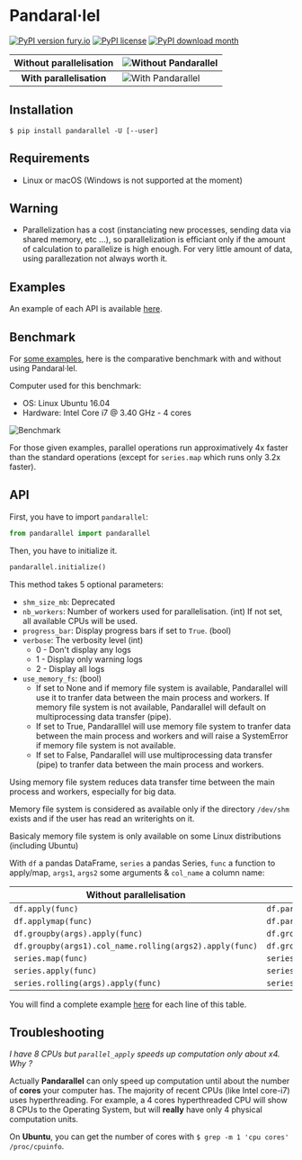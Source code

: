 # Pandaral·lel

[![PyPI version fury.io](https://badge.fury.io/py/pandarallel.svg)](https://pypi.python.org/pypi/pandarallel/)
[![PyPI license](https://img.shields.io/pypi/l/pandarallel.svg)](https://pypi.python.org/pypi/pandarallel/)
[![PyPI download month](https://img.shields.io/pypi/dm/pandarallel.svg)](https://pypi.python.org/pypi/pandarallel/)

| Without parallelisation  | ![Without Pandarallel](https://github.com/nalepae/pandarallel/blob/master/docs/progress_apply.gif)       |
| :----------------------: | -------------------------------------------------------------------------------------------------------- |
| **With parallelisation** | ![With Pandarallel](https://github.com/nalepae/pandarallel/blob/master/docs/progress_parallel_apply.gif) |

## Installation

`$ pip install pandarallel -U [--user]`

## Requirements

- Linux or macOS (Windows is not supported at the moment)

## Warning

- Parallelization has a cost (instanciating new processes, sending data via shared memory, etc ...), so parallelization is efficiant only if the amount of calculation to parallelize is high enough. For very little amount of data, using parallezation not always worth it.

## Examples

An example of each API is available [here](https://github.com/nalepae/pandarallel/blob/master/docs/examples.ipynb).

## Benchmark

For [some examples](https://github.com/nalepae/pandarallel/blob/master/docs/examples.ipynb), here is the comparative benchmark with and without using Pandaral·lel.

Computer used for this benchmark:

- OS: Linux Ubuntu 16.04
- Hardware: Intel Core i7 @ 3.40 GHz - 4 cores

![Benchmark](https://github.com/nalepae/pandarallel/blob/3d470139d409fc2cf61bab085298011fefe638c0/docs/standard_vs_parallel_4_cores.png)

For those given examples, parallel operations run approximatively 4x faster than the standard operations (except for `series.map` which runs only 3.2x faster).

## API

First, you have to import `pandarallel`:

```python
from pandarallel import pandarallel
```

Then, you have to initialize it.

```python
pandarallel.initialize()
```

This method takes 5 optional parameters:

- `shm_size_mb`: Deprecated
- `nb_workers`: Number of workers used for parallelisation. (int)
                If not set, all available CPUs will be used.
- `progress_bar`: Display progress bars if set to `True`. (bool)
- `verbose`: The verbosity level (int)
   - 0 - Don't display any logs
   - 1 - Display only warning logs
   - 2 - Display all logs
- `use_memory_fs`: (bool)
   - If set to None and if memory file system is available, Pandarallel will use it to
tranfer data between the main process and workers. If memory file system is not
available, Pandarallel will default on multiprocessing data transfer (pipe).
   - If set to True, Pandaralllel will use memory file system to tranfer data between
the main process and workers and will raise a SystemError if memory file system is not available.
   - If set to False, Pandarallel will use multiprocessing data transfer (pipe) to
tranfer data between the main process and workers.

Using memory file system reduces data transfer time between the main process and
workers, especially for big data.

Memory file system is considered as available only if the directory `/dev/shm` exists
and if the user has read an writerights on it.

Basicaly memory file system is only available on some Linux distributions (including
Ubuntu)

With `df` a pandas DataFrame, `series` a pandas Series, `func` a function to
apply/map, `args1`, `args2` some arguments & `col_name` a column name:

| Without parallelisation                                 | With parallelisation                                             |
| ------------------------------------------------------- | ---------------------------------------------------------------- |
| `df.apply(func)`                                        | `df.parallel_apply(func)`                                        |
| `df.applymap(func)`                                     | `df.parallel_applymap(func)`                                     |
| `df.groupby(args).apply(func)`                          | `df.groupby(args).parallel_apply(func)`                          |
| `df.groupby(args1).col_name.rolling(args2).apply(func)` | `df.groupby(args1).col_name.rolling(args2).parallel_apply(func)` |
| `series.map(func)`                                      | `series.parallel_map(func)`                                      |
| `series.apply(func)`                                    | `series.parallel_apply(func)`                                    |
| `series.rolling(args).apply(func)`                      | `series.rolling(args).parallel_apply(func)`                      |

You will find a complete example [here](https://github.com/nalepae/pandarallel/blob/master/docs/examples.ipynb) for each line of this table.

## Troubleshooting

_I have 8 CPUs but `parallel_apply` speeds up computation only about x4. Why ?_

Actually **Pandarallel** can only speed up computation until about the number of **cores** your computer has. The majority of recent CPUs (like Intel core-i7) uses hyperthreading. For example, a 4 cores hyperthreaded CPU will show 8 CPUs to the Operating System, but will **really** have only 4 physical computation units.

On **Ubuntu**, you can get the number of cores with `$ grep -m 1 'cpu cores' /proc/cpuinfo`.
